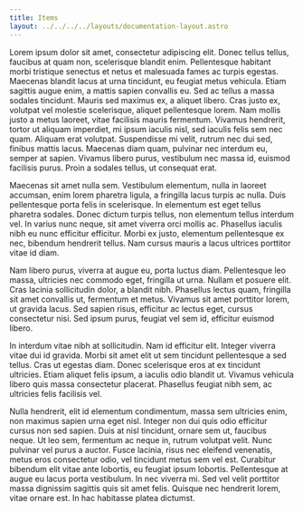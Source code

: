 ```yaml
---
title: Items
layout: ../../../../layouts/documentation-layout.astro
---
```


Lorem ipsum dolor sit amet, consectetur adipiscing elit. Donec tellus tellus, faucibus at quam non, scelerisque blandit enim. Pellentesque habitant morbi tristique senectus et netus et malesuada fames ac turpis egestas. Maecenas blandit lacus at urna tincidunt, eu feugiat metus vehicula. Etiam sagittis augue enim, a mattis sapien convallis eu. Sed ac tellus a massa sodales tincidunt. Mauris sed maximus ex, a aliquet libero. Cras justo ex, volutpat vel molestie scelerisque, aliquet pellentesque lorem. Nam mollis justo a metus laoreet, vitae facilisis mauris fermentum. Vivamus hendrerit, tortor ut aliquam imperdiet, mi ipsum iaculis nisl, sed iaculis felis sem nec quam. Aliquam erat volutpat. Suspendisse mi velit, rutrum nec dui sed, finibus mattis lacus. Maecenas diam quam, pulvinar nec interdum eu, semper at sapien. Vivamus libero purus, vestibulum nec massa id, euismod facilisis purus. Proin a sodales tellus, ut consequat erat.

Maecenas sit amet nulla sem. Vestibulum elementum, nulla in laoreet accumsan, enim lorem pharetra ligula, a fringilla lacus turpis ac nulla. Duis pellentesque porta felis in scelerisque. In elementum est eget tellus pharetra sodales. Donec dictum turpis tellus, non elementum tellus interdum vel. In varius nunc neque, sit amet viverra orci mollis ac. Phasellus iaculis nibh eu nunc efficitur efficitur. Morbi ex justo, elementum pellentesque ex nec, bibendum hendrerit tellus. Nam cursus mauris a lacus ultrices porttitor vitae id diam.

Nam libero purus, viverra at augue eu, porta luctus diam. Pellentesque leo massa, ultricies nec commodo eget, fringilla ut urna. Nullam et posuere elit. Cras lacinia sollicitudin dolor, a blandit nibh. Phasellus lectus quam, fringilla sit amet convallis ut, fermentum et metus. Vivamus sit amet porttitor lorem, ut gravida lacus. Sed sapien risus, efficitur ac lectus eget, cursus consectetur nisi. Sed ipsum purus, feugiat vel sem id, efficitur euismod libero.

In interdum vitae nibh at sollicitudin. Nam id efficitur elit. Integer viverra vitae dui id gravida. Morbi sit amet elit ut sem tincidunt pellentesque a sed tellus. Cras ut egestas diam. Donec scelerisque eros at ex tincidunt ultricies. Etiam aliquet felis ipsum, a iaculis odio blandit ut. Vivamus vehicula libero quis massa consectetur placerat. Phasellus feugiat nibh sem, ac ultricies felis facilisis vel.

Nulla hendrerit, elit id elementum condimentum, massa sem ultricies enim, non maximus sapien urna eget nisl. Integer non dui quis odio efficitur cursus non sed sapien. Duis at nisl tincidunt, ornare sem ut, faucibus neque. Ut leo sem, fermentum ac neque in, rutrum volutpat velit. Nunc pulvinar vel purus a auctor. Fusce lacinia, risus nec eleifend venenatis, metus eros consectetur odio, vel tincidunt metus sem vel est. Curabitur bibendum elit vitae ante lobortis, eu feugiat ipsum lobortis. Pellentesque at augue eu lacus porta vestibulum. In nec viverra mi. Sed vel velit porttitor massa dignissim sagittis quis sit amet felis. Quisque nec hendrerit lorem, vitae ornare est. In hac habitasse platea dictumst.
